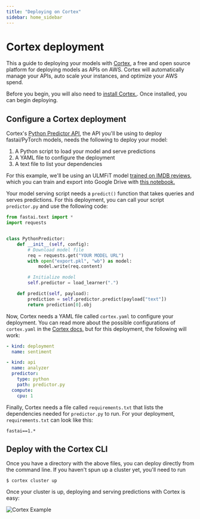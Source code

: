 ```yaml
---
title: "Deploying on Cortex"
sidebar: home_sidebar
---
```


# Cortex deployment

This a guide to deploying your models with [Cortex](https://github.com/cortexlabs/cortex), a free and open source platform for deploying models as APIs on AWS. Cortex will automatically manage your APIs, auto scale your instances, and optimize your AWS spend.

Before you begin, you will also need to [install Cortex.](https://www.cortex.dev/install). Once installed, you can begin deploying.

## Configure a Cortex deployment

Cortex's [Python Predictor API](https://www.cortex.dev/deployments/python), the API you'll be using to deploy fastai/PyTorch models, needs the following to deploy your model:

1. A Python script to load your model and serve predictions
2. A YAML file to configure the deployment
3. A text file to list your dependencies

 For this example, we'll be using an ULMFiT model [trained on IMDB reviews](https://docs.fast.ai/text.html#Quick-Start:-Training-an-IMDb-sentiment-model-with-ULMFiT), which you can train and export into Google Drive with [this notebook.](https://colab.research.google.com/drive/1fLnQ5tDp7c37GcSjf2a2n-ezo523uZGE)

Your model serving script needs a `predict()` function that takes queries and serves predictions. For this deployment, you can call your script `predictor.py` and use the following code:

```python
from fastai.text import *
import requests


class PythonPredictor:
    def __init__(self, config):
        # Download model file
        req = requests.get("YOUR MODEL URL")
        with open("export.pkl", "wb") as model:
            model.write(req.content)

        # Initialize model
        self.predictor = load_learner(".")

    def predict(self, payload):
        prediction = self.predictor.predict(payload["text"])
        return prediction[0].obj
```

Now, Cortex needs a YAML file called `cortex.yaml` to configure your deployment. You can read more about the possible configurations of `cortex.yaml` in the [Cortex docs,](https://www.cortex.dev/deployments/python) but for this deployment, the following will work:

```YAML
- kind: deployment
  name: sentiment

- kind: api
  name: analyzer
  predictor:
    type: python
    path: predictor.py
  compute:
    cpu: 1
```

Finally, Cortex needs a file called `requirements.txt` that lists the dependencies needed for `predictor.py` to run. For your deployment, `requirements.txt` can look like this:

```
fastai==1.*
```
## Deploy with the Cortex CLI

Once you have a directory with the above files, you can deploy directly from the command line. If you haven't spun up a cluster yet, you'll need to run
```
$ cortex cluster up
```
Once your cluster is up, deploying and serving predictions with Cortex is easy:

![Cortex Example](https://cortex-readme-gifs.s3-us-west-2.amazonaws.com/cortex-fastai-optimize.gif)
